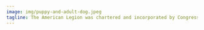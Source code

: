 ```yaml
---
image: img/puppy-and-adult-dog.jpeg
tagline: The American Legion was chartered and incorporated by Congress in 1919 as a patriotic veterans organization devoted to mutual helpfulness.
---
```

